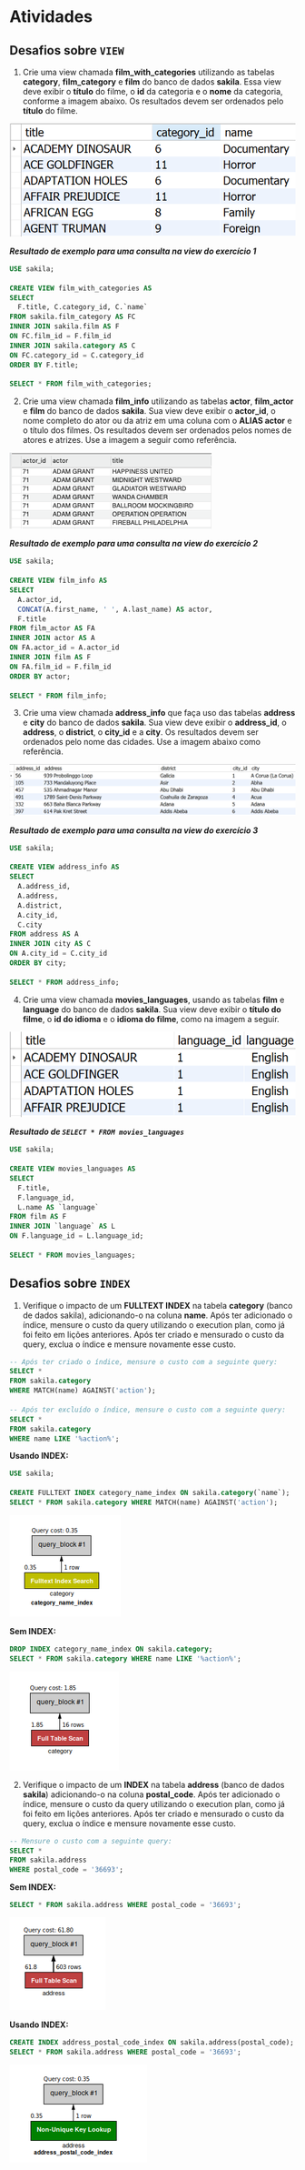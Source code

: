 # Atividades

## Desafios sobre `VIEW`

1. Crie uma view chamada **film_with_categories** utilizando as tabelas **category**, **film_category** e **film** do banco de dados **sakila**. Essa view deve exibir o **título** do filme, o **id** da categoria e o **nome** da categoria, conforme a imagem abaixo. Os resultados devem ser ordenados pelo **título** do filme.

![view do exercício 1](./images/1.png)

**_Resultado de exemplo para uma consulta na view do exercício 1_**

```sql
USE sakila;

CREATE VIEW film_with_categories AS
SELECT
  F.title, C.category_id, C.`name`
FROM sakila.film_category AS FC
INNER JOIN sakila.film AS F
ON FC.film_id = F.film_id
INNER JOIN sakila.category AS C
ON FC.category_id = C.category_id
ORDER BY F.title;

SELECT * FROM film_with_categories;
```

2. Crie uma view chamada **film_info** utilizando as tabelas **actor**, **film_actor** e **film** do banco de dados **sakila**. Sua view deve exibir o **actor_id**, o nome completo do ator ou da atriz em uma coluna com o **ALIAS actor** e o título dos filmes. Os resultados devem ser ordenados pelos nomes de atores e atrizes. Use a imagem a seguir como referência.

![view do exercício 2](./images/2.png)

**_Resultado de exemplo para uma consulta na view do exercício 2_**

```sql
USE sakila;

CREATE VIEW film_info AS
SELECT
  A.actor_id,
  CONCAT(A.first_name, ' ', A.last_name) AS actor,
  F.title
FROM film_actor AS FA
INNER JOIN actor AS A
ON FA.actor_id = A.actor_id
INNER JOIN film AS F
ON FA.film_id = F.film_id
ORDER BY actor;

SELECT * FROM film_info;
```

3. Crie uma view chamada **address_info** que faça uso das tabelas **address** e **city** do banco de dados **sakila**. Sua view deve exibir o **address_id**, o **address**, o **district**, o **city_id** e a **city**. Os resultados devem ser ordenados pelo nome das cidades. Use a imagem abaixo como referência.

![view do exercício 3](./images/3.png)

**_Resultado de exemplo para uma consulta na view do exercício 3_**

```sql
USE sakila;

CREATE VIEW address_info AS
SELECT
  A.address_id,
  A.address,
  A.district,
  A.city_id,
  C.city
FROM address AS A
INNER JOIN city AS C
ON A.city_id = C.city_id
ORDER BY city;

SELECT * FROM address_info;
```

4. Crie uma view chamada **movies_languages**, usando as tabelas **film** e **language** do banco de dados **sakila**. Sua view deve exibir o **título do filme**, o **id do idioma** e o **idioma do filme**, como na imagem a seguir.

![view do exercício 4](./images/4.png)

**_Resultado de `SELECT * FROM movies_languages`_**

```sql
USE sakila;

CREATE VIEW movies_languages AS
SELECT
  F.title,
  F.language_id,
  L.name AS `language`
FROM film AS F
INNER JOIN `language` AS L
ON F.language_id = L.language_id;

SELECT * FROM movies_languages;
```

## Desafios sobre `INDEX`

1. Verifique o impacto de um **FULLTEXT INDEX** na tabela **category** (banco de dados sakila), adicionando-o na coluna **name**. Após ter adicionado o índice, mensure o custo da query utilizando o execution plan, como já foi feito em lições anteriores. Após ter criado e mensurado o custo da query, exclua o índice e mensure novamente esse custo.

```sql
-- Após ter criado o índice, mensure o custo com a seguinte query:
SELECT *
FROM sakila.category
WHERE MATCH(name) AGAINST('action');

-- Após ter excluído o índice, mensure o custo com a seguinte query:
SELECT *
FROM sakila.category
WHERE name LIKE '%action%';
```

**Usando INDEX:**

```sql
USE sakila;

CREATE FULLTEXT INDEX category_name_index ON sakila.category(`name`);
SELECT * FROM sakila.category WHERE MATCH(name) AGAINST('action');
```

![category com INDEX](./images/category_with_index.png)

**Sem INDEX:**

```sql
DROP INDEX category_name_index ON sakila.category;
SELECT * FROM sakila.category WHERE name LIKE '%action%';
```

![category com INDEX](./images/category_without_index.png)

2. Verifique o impacto de um **INDEX** na tabela **address** (banco de dados **sakila**) adicionando-o na coluna **postal_code**. Após ter adicionado o índice, mensure o custo da query utilizando o execution plan, como já foi feito em lições anteriores. Após ter criado e mensurado o custo da query, exclua o índice e mensure novamente esse custo.

```sql
-- Mensure o custo com a seguinte query:
SELECT *
FROM sakila.address
WHERE postal_code = '36693';
```

**Sem INDEX:**

```sql
SELECT * FROM sakila.address WHERE postal_code = '36693';
```

![address sem INDEX](./images/address_without_index.png)

**Usando INDEX:**

```sql
CREATE INDEX address_postal_code_index ON sakila.address(postal_code);
SELECT * FROM sakila.address WHERE postal_code = '36693';
```

![address com INDEX](./images/address_with_index.png)
